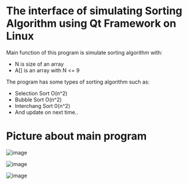 # The interface of simulating Sorting Algorithm using Qt Framework on Linux

Main function of this program is simulate sorting algorithm with:
- N is size of an array
- A[] is an array with N <= 9 

The program has some types of sorting algorithm such as:

- Selection Sort O(n^2)
- Bubble Sort O(n^2)
- Interchang Sort 0(n^2)
- And update on next time..

# Picture about main program

![image](https://user-images.githubusercontent.com/109948563/202749223-81a6cd0b-f9ee-44b7-8223-d47651d3c6b1.png)

![image](https://user-images.githubusercontent.com/109948563/202749691-db7208ce-ed00-47e1-a694-d4642ebf0d1a.png)

![image](https://user-images.githubusercontent.com/109948563/202749866-df98117f-0250-4174-a4cf-96bb59052506.png)



